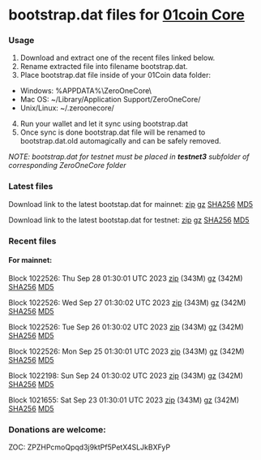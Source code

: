 # bootstrap.dat files for [01coin Core](https://01coin.io)

### Usage

1. Download and extract one of the recent files linked below.
2. Rename extracted file into filename bootstrap.dat.
3. Place bootstrap.dat file inside of your 01Coin data folder:
 - Windows: %APPDATA%\ZeroOneCore\
 - Mac OS: ~/Library/Application Support/ZeroOneCore/
 - Unix/Linux: ~/.zeroonecore/
4. Run your wallet and let it sync using bootstrap.dat
5. Once sync is done bootstrap.dat file will be renamed to bootstrap.dat.old automagically and can be safely removed.

_NOTE: bootstrap.dat for testnet must be placed in **testnet3** subfolder of corresponding ZeroOneCore folder_

### Latest files
Download link to the latest bootstap.dat for mainnet: [zip](https://files.01coin.io/mainnet/bootstrap.dat.zip) [gz](https://files.01coin.io/mainnet/bootstrap.dat.tar.gz) [SHA256](https://files.01coin.io/mainnet/sha256.txt) [MD5](https://files.01coin.io/mainnet/md5.txt)

Download link to the latest bootstap.dat for testnet: [zip](https://files.01coin.io/testnet/bootstrap.dat.zip) [gz](https://files.01coin.io/testnet/bootstrap.dat.tar.gz) [SHA256](https://files.01coin.io/testnet/sha256.txt) [MD5](https://files.01coin.io/testnet/md5.txt)

### Recent files

#### For mainnet:

Block 1022526: Thu Sep 28 01:30:01 UTC 2023 [zip](https://files.01coin.io/mainnet/2023-09-28/bootstrap.dat.zip) (343M) [gz](https://files.01coin.io/mainnet/2023-09-28/bootstrap.dat.tar.gz) (342M) [SHA256](https://files.01coin.io/mainnet/2023-09-28/sha256.txt) [MD5](https://files.01coin.io/mainnet/2023-09-28/md5.txt)

Block 1022526: Wed Sep 27 01:30:02 UTC 2023 [zip](https://files.01coin.io/mainnet/2023-09-27/bootstrap.dat.zip) (343M) [gz](https://files.01coin.io/mainnet/2023-09-27/bootstrap.dat.tar.gz) (342M) [SHA256](https://files.01coin.io/mainnet/2023-09-27/sha256.txt) [MD5](https://files.01coin.io/mainnet/2023-09-27/md5.txt)

Block 1022526: Tue Sep 26 01:30:02 UTC 2023 [zip](https://files.01coin.io/mainnet/2023-09-26/bootstrap.dat.zip) (343M) [gz](https://files.01coin.io/mainnet/2023-09-26/bootstrap.dat.tar.gz) (342M) [SHA256](https://files.01coin.io/mainnet/2023-09-26/sha256.txt) [MD5](https://files.01coin.io/mainnet/2023-09-26/md5.txt)

Block 1022526: Mon Sep 25 01:30:01 UTC 2023 [zip](https://files.01coin.io/mainnet/2023-09-25/bootstrap.dat.zip) (343M) [gz](https://files.01coin.io/mainnet/2023-09-25/bootstrap.dat.tar.gz) (342M) [SHA256](https://files.01coin.io/mainnet/2023-09-25/sha256.txt) [MD5](https://files.01coin.io/mainnet/2023-09-25/md5.txt)

Block 1022198: Sun Sep 24 01:30:02 UTC 2023 [zip](https://files.01coin.io/mainnet/2023-09-24/bootstrap.dat.zip) (343M) [gz](https://files.01coin.io/mainnet/2023-09-24/bootstrap.dat.tar.gz) (342M) [SHA256](https://files.01coin.io/mainnet/2023-09-24/sha256.txt) [MD5](https://files.01coin.io/mainnet/2023-09-24/md5.txt)

Block 1021655: Sat Sep 23 01:30:01 UTC 2023 [zip](https://files.01coin.io/mainnet/2023-09-23/bootstrap.dat.zip) (343M) [gz](https://files.01coin.io/mainnet/2023-09-23/bootstrap.dat.tar.gz) (342M) [SHA256](https://files.01coin.io/mainnet/2023-09-23/sha256.txt) [MD5](https://files.01coin.io/mainnet/2023-09-23/md5.txt)


### Donations are welcome:

ZOC: ZPZHPcmoQpqd3j9ktPf5PetX4SLJkBXFyP
